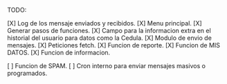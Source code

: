 TODO:

[X] Log de los mensaje enviados y recibidos.
[X] Menu principal.
[X] Generar pasos de funciones.
[X] Campo para la informacion extra en el historial del usuario para datos como la Cedula.
[X] Modulo de envio de mensajes.
[X] Peticiones fetch.
[X] Funcion de reporte.
[X] Funcion de MIS DATOS.
[X] Funcion de informacion.

[ ] Funcion de SPAM.
[ ] Cron interno para enviar mensajes masivos o programados.
